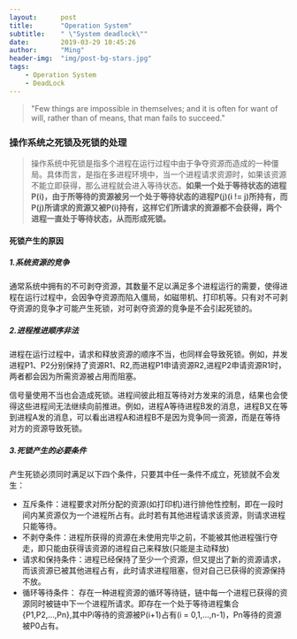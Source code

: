 ```yaml
---
layout:      post
title:       "Operation System"
subtitle:    " \"System deadlock\""
date:        2019-03-29 10:45:26
author:      "Ming"
header-img:  "img/post-bg-stars.jpg"
tags:
    - Operation System
    - DeadLock
---
```


> "Few things are impossible in themselves; and it is often for want of will, rather than of means, that man fails to succeed."

### 操作系统之死锁及死锁的处理

> 操作系统中死锁是指多个进程在运行过程中由于争夺资源而造成的一种僵局。具体而言，是指在多进程环境中，当一个进程请求资源时，如果该资源不能立即获得，那么进程就会进入等待状态。**如果一个处于等待状态的进程P(i)，由于所等待的资源被另一个处于等待状态的进程P(j)(i != j)所持有，而P(j)所请求的资源又被P(i)持有，这样它们所请求的资源都不会获得，两个进程一直处于等待状态，从而形成死锁。**

#### 死锁产生的原因

##### 1.系统资源的竞争

通常系统中拥有的不可剥夺资源，其数量不足以满足多个进程运行的需要，使得进程在运行过程中，会因争夺资源而陷入僵局，如磁带机、打印机等。只有对不可剥夺资源的竞争才可能产生死锁，对可剥夺资源的竞争是不会引起死锁的。

##### 2.进程推进顺序非法

进程在运行过程中，请求和释放资源的顺序不当，也同样会导致死锁。例如，并发进程P1、P2分别保持了资源R1、R2,而进程P1申请资源R2,进程P2申请资源R1时，两者都会因为所需资源被占用而阻塞。

信号量使用不当也会造成死锁。进程间彼此相互等待对方发来的消息，结果也会使得这些进程间无法继续向前推进。例如，进程A等待进程B发的消息，进程B又在等到进程A发的消息，可以看出进程A和进程B不是因为竞争同一资源，而是在等待对方的资源导致死锁。

##### 3.死锁产生的必要条件

产生死锁必须同时满足以下四个条件，只要其中任一条件不成立，死锁就不会发生：

- 互斥条件：进程要求对所分配的资源(如打印机)进行排他性控制，即在一段时间内某资源仅为一个进程所占有。此时若有其他进程请求该资源，则请求进程只能等待。
- 不剥夺条件：进程所获得的资源在未使用完毕之前，不能被其他进程强行夺走，即只能由获得该资源的进程自己来释放(只能是主动释放)
- 请求和保持条件：进程已经保持了至少一个资源，但又提出了新的资源请求，而该资源已被其他进程占有，此时请求进程阻塞，但对自己已获得的资源保持不放。
- 循环等待条件： 存在一种进程资源的循环等待链，链中每一个进程已获得的资源同时被链中下一个进程所请求。即存在一个处于等待进程集合{P1,P2,...,Pn},其中Pi等待的资源被P(i+1)占有(i = 0,1,...,n-1)，Pn等待的资源被P0占有。

